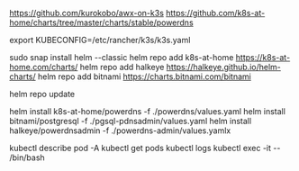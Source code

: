 https://github.com/kurokobo/awx-on-k3s
https://github.com/k8s-at-home/charts/tree/master/charts/stable/powerdns

export KUBECONFIG=/etc/rancher/k3s/k3s.yaml

sudo snap install helm --classic
helm repo add k8s-at-home https://k8s-at-home.com/charts/
helm repo add halkeye https://halkeye.github.io/helm-charts/
helm repo add bitnami https://charts.bitnami.com/bitnami

helm repo update

helm install <powerdns> k8s-at-home/powerdns -f ./powerdns/values.yaml
helm install <pgsql-pdnsadmin> bitnami/postgresql -f ./pgsql-pdnsadmin/values.yaml
helm install <powerdnsadmin> halkeye/powerdnsadmin -f ./powerdns-admin/values.yamlx

kubectl describe pod -A
kubectl get pods
kubectl logs <podname>
kubectl exec -it <podname> -- /bin/bash

